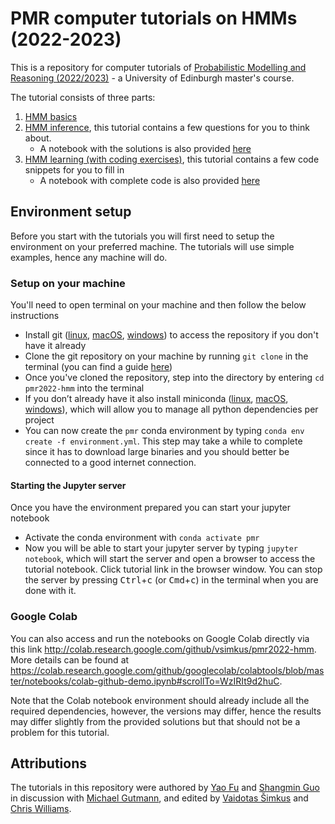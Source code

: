 # PMR computer tutorials on HMMs (2022-2023)

This is a repository for computer tutorials of [Probabilistic Modelling and Reasoning (2022/2023)](http://www.inf.ed.ac.uk/teaching/courses/pmr) - a University of Edinburgh master's course.

The tutorial consists of three parts:

1. [HMM basics](<./HMM basics.ipynb>)
2. [HMM inference](<./HMM inference with questions.ipynb>), this tutorial contains a few questions for you to think about.
    * A notebook with the solutions is also provided [here](<./HMM inference complete.ipynb>)
3. [HMM learning (with coding exercises)](<./HMM learning with code exercises.ipynb>), this tutorial contains a few code snippets for you to fill in
    * A notebook with complete code is also provided [here](<./HMM learning complete.ipynb>)

## Environment setup

Before you start with the tutorials you will first need to setup the environment on your preferred machine. The tutorials will use simple examples, hence any machine will do.

### Setup on your machine

You'll need to open terminal on your machine and then follow the below instructions

* Install git ([linux](https://git-scm.com/download/linux), [macOS](https://git-scm.com/download/mac), [windows](https://git-scm.com/download/win)) to access the repository if you don't have it already
* Clone the git repository on your machine by running `git clone` in the terminal (you can find a guide [here](https://docs.github.com/en/repositories/creating-and-managing-repositories/cloning-a-repository))
* Once you've cloned the repository, step into the directory by entering `cd pmr2022-hmm` into the terminal
* If you don’t already have it also install miniconda  ([linux](https://conda.io/projects/conda/en/latest/user-guide/install/linux.html), [macOS](https://conda.io/projects/conda/en/latest/user-guide/install/macos.html), [windows](https://conda.io/projects/conda/en/latest/user-guide/install/windows.html)), which will allow you to manage all python dependencies per project
* You can now create the `pmr` conda environment by typing `conda env create -f environment.yml`. This step may take a while to complete since it has to download large binaries and you should better be connected to a good internet connection.

#### Starting the Jupyter server

Once you have the environment prepared you can start your jupyter notebook

* Activate the conda environment with `conda activate pmr`
* Now you will be able to start your jupyter server by typing `jupyter notebook`, which will start the server and open a browser to access the tutorial notebook. Click tutorial link in the browser window. You can stop the server by pressing <kbd>Ctrl</kbd>+<kbd>c</kbd> (or <kbd>Cmd</kbd>+<kbd>c</kbd>) in the terminal when you are done with it.

### Google Colab

You can also access and run the notebooks on Google Colab directly via this link <http://colab.research.google.com/github/vsimkus/pmr2022-hmm>. More details can be found at <https://colab.research.google.com/github/googlecolab/colabtools/blob/master/notebooks/colab-github-demo.ipynb#scrollTo=WzIRIt9d2huC>.

Note that the Colab notebook environment should already include all the required dependencies, however, the versions may differ, hence the results may differ slightly from the provided solutions but that should not be a problem for this tutorial.

## Attributions

The tutorials in this repository were authored by [Yao Fu](https://github.com/FranxYao/) and [Shangmin Guo](https://github.com/Shawn-Guo-CN) in discussion with [Michael Gutmann](https://michaelgutmann.github.io/), and edited by [Vaidotas Šimkus](https://github.com/vsimkus) and [Chris Williams](https://homepages.inf.ed.ac.uk/ckiw/).
